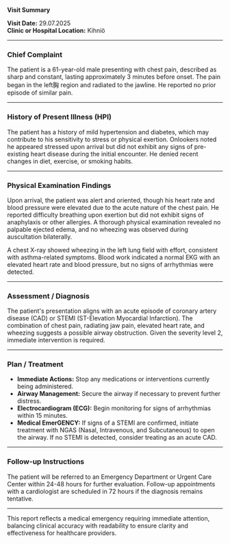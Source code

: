 

**Visit Summary**

**Visit Date:** 29.07.2025  
**Clinic or Hospital Location:** Kihniö  

---

### **Chief Complaint**
The patient is a 61-year-old male presenting with chest pain, described as sharp and constant, lasting approximately 3 minutes before onset. The pain began in the left胸 region and radiated to the jawline. He reported no prior episode of similar pain.

---

### **History of Present Illness (HPI)**
The patient has a history of mild hypertension and diabetes, which may contribute to his sensitivity to stress or physical exertion. Onlookers noted he appeared stressed upon arrival but did not exhibit any signs of pre-existing heart disease during the initial encounter. He denied recent changes in diet, exercise, or smoking habits.

---

### **Physical Examination Findings**
Upon arrival, the patient was alert and oriented, though his heart rate and blood pressure were elevated due to the acute nature of the chest pain. He reported difficulty breathing upon exertion but did not exhibit signs of anaphylaxis or other allergies. A thorough physical examination revealed no palpable ejected edema, and no wheezing was observed during auscultation bilaterally.

A chest X-ray showed wheezing in the left lung field with effort, consistent with asthma-related symptoms. Blood work indicated a normal EKG with an elevated heart rate and blood pressure, but no signs of arrhythmias were detected.

---

### **Assessment / Diagnosis**
The patient's presentation aligns with an acute episode of coronary artery disease (CAD) or STEMI (ST-Elevation Myocardial Infarction). The combination of chest pain, radiating jaw pain, elevated heart rate, and wheezing suggests a possible airway obstruction. Given the severity level 2, immediate intervention is required.

---

### **Plan / Treatment**
- **Immediate Actions:** Stop any medications or interventions currently being administered.
- **Airway Management:** Secure the airway if necessary to prevent further distress.
- **Electrocardiogram (ECG):** Begin monitoring for signs of arrhythmias within 15 minutes.
- **Medical EmerGENCY:** If signs of a STEMI are confirmed, initiate treatment with NGAS (Nasal, Intravenous, and Subcutaneous) to open the airway. If no STEMI is detected, consider treating as an acute CAD.

---

### **Follow-up Instructions**
The patient will be referred to an Emergency Department or Urgent Care Center within 24-48 hours for further evaluation. Follow-up appointments with a cardiologist are scheduled in 72 hours if the diagnosis remains tentative.

---

This report reflects a medical emergency requiring immediate attention, balancing clinical accuracy with readability to ensure clarity and effectiveness for healthcare providers.